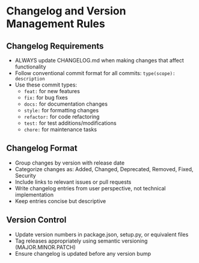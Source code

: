 # Changelog and Version Management Rules

## Changelog Requirements

- ALWAYS update CHANGELOG.md when making changes that affect functionality
- Follow conventional commit format for all commits: `type(scope): description`
- Use these commit types:
  - `feat:` for new features
  - `fix:` for bug fixes
  - `docs:` for documentation changes
  - `style:` for formatting changes
  - `refactor:` for code refactoring
  - `test:` for test additions/modifications
  - `chore:` for maintenance tasks

## Changelog Format

- Group changes by version with release date
- Categorize changes as: Added, Changed, Deprecated, Removed, Fixed, Security
- Include links to relevant issues or pull requests
- Write changelog entries from user perspective, not technical implementation
- Keep entries concise but descriptive

## Version Control

- Update version numbers in package.json, setup.py, or equivalent files
- Tag releases appropriately using semantic versioning (MAJOR.MINOR.PATCH)
- Ensure changelog is updated before any version bump

